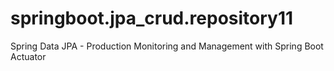 # springboot.jpa_crud.repository11
Spring Data JPA - Production Monitoring and Management with Spring Boot Actuator
